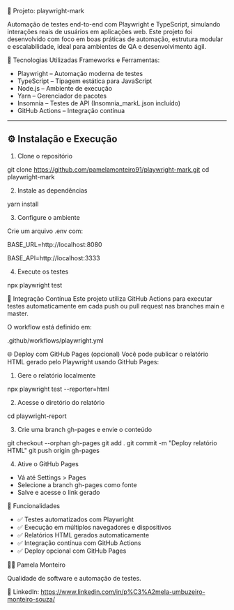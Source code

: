 
🎯 Projeto: playwright-mark

Automação de testes end-to-end com Playwright e TypeScript, simulando interações reais de usuários em aplicações web.
Este projeto foi desenvolvido com foco em boas práticas de automação, estrutura modular e escalabilidade, ideal para ambientes de QA e desenvolvimento ágil.

🚀 Tecnologias Utilizadas
Frameworks e Ferramentas:
- Playwright – Automação moderna de testes
- TypeScript – Tipagem estática para JavaScript
- Node.js – Ambiente de execução
- Yarn – Gerenciador de pacotes
- Insomnia – Testes de API (Insomnia_markL.json incluído)
- GitHub Actions – Integração contínua

---

## ⚙️ Instalação e Execução

1. Clone o repositório
   
git clone https://github.com/pamelamonteiro91/playwright-mark.git
cd playwright-mark

2. Instale as dependências
    
yarn install

3. Configure o ambiente
   
Crie um arquivo .env com:

BASE_URL=http://localhost:8080

BASE_API=http://localhost:3333

4. Execute os testes

npx playwright test

🔄 Integração Contínua
Este projeto utiliza GitHub Actions para executar testes automaticamente em cada push ou pull request nas branches main e master. 

O workflow está definido em:

.github/workflows/playwright.yml

🌐 Deploy com GitHub Pages (opcional)
Você pode publicar o relatório HTML gerado pelo Playwright usando GitHub Pages:
1. Gere o relatório localmente

npx playwright test --reporter=html

2. Acesse o diretório do relatório

cd playwright-report

3. Crie uma branch gh-pages e envie o conteúdo

git checkout --orphan gh-pages
git add .
git commit -m "Deploy relatório HTML"
git push origin gh-pages

4. Ative o GitHub Pages

- Vá até Settings > Pages
- Selecione a branch gh-pages como fonte
- Salve e acesse o link gerado

📌 Funcionalidades
- ✅ Testes automatizados com Playwright
- ✅ Execução em múltiplos navegadores e dispositivos
- ✅ Relatórios HTML gerados automaticamente
- ✅ Integração contínua com GitHub Actions
- ✅ Deploy opcional com GitHub Pages

👩‍💻 
Pamela Monteiro

Qualidade de software e automação de testes.

🔗 LinkedIn: https://www.linkedin.com/in/p%C3%A2mela-umbuzeiro-monteiro-souza/


























